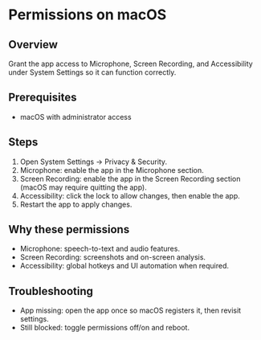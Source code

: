 # Permissions on macOS

## Overview

Grant the app access to Microphone, Screen Recording, and Accessibility under System Settings so it can function correctly.

## Prerequisites

- macOS with administrator access

## Steps

1. Open System Settings -> Privacy & Security.
2. Microphone: enable the app in the Microphone section.
3. Screen Recording: enable the app in the Screen Recording section (macOS may require quitting the app).
4. Accessibility: click the lock to allow changes, then enable the app.
5. Restart the app to apply changes.

## Why these permissions

- Microphone: speech-to-text and audio features.
- Screen Recording: screenshots and on-screen analysis.
- Accessibility: global hotkeys and UI automation when required.

## Troubleshooting

- App missing: open the app once so macOS registers it, then revisit settings.
- Still blocked: toggle permissions off/on and reboot.
